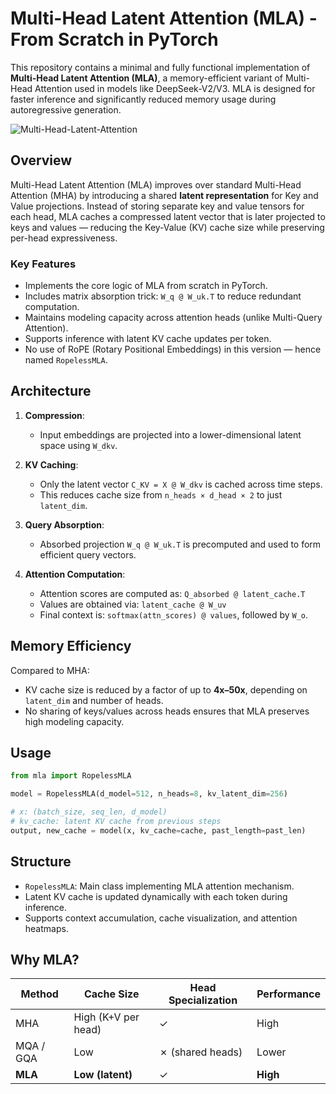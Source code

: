 # Multi-Head Latent Attention (MLA) - From Scratch in PyTorch

This repository contains a minimal and fully functional implementation of **Multi-Head Latent Attention (MLA)**, a memory-efficient variant of Multi-Head Attention used in models like DeepSeek-V2/V3. MLA is designed for faster inference and significantly reduced memory usage during autoregressive generation.

![Multi-Head-Latent-Attention](https://github.com/user-attachments/assets/564a2bf0-ab76-4a50-ae91-2f3eadef337d)


## Overview

Multi-Head Latent Attention (MLA) improves over standard Multi-Head Attention (MHA) by introducing a shared **latent representation** for Key and Value projections. Instead of storing separate key and value tensors for each head, MLA caches a compressed latent vector that is later projected to keys and values — reducing the Key-Value (KV) cache size while preserving per-head expressiveness.

### Key Features

- Implements the core logic of MLA from scratch in PyTorch.
- Includes matrix absorption trick: `W_q @ W_uk.T` to reduce redundant computation.
- Maintains modeling capacity across attention heads (unlike Multi-Query Attention).
- Supports inference with latent KV cache updates per token.
- No use of RoPE (Rotary Positional Embeddings) in this version — hence named `RopelessMLA`.

## Architecture

1. **Compression**:
   - Input embeddings are projected into a lower-dimensional latent space using `W_dkv`.

2. **KV Caching**:
   - Only the latent vector `C_KV = X @ W_dkv` is cached across time steps.
   - This reduces cache size from `n_heads × d_head × 2` to just `latent_dim`.

3. **Query Absorption**:
   - Absorbed projection `W_q @ W_uk.T` is precomputed and used to form efficient query vectors.

4. **Attention Computation**:
   - Attention scores are computed as: `Q_absorbed @ latent_cache.T`
   - Values are obtained via: `latent_cache @ W_uv`
   - Final context is: `softmax(attn_scores) @ values`, followed by `W_o`.

## Memory Efficiency

Compared to MHA:
- KV cache size is reduced by a factor of up to **4x–50x**, depending on `latent_dim` and number of heads.
- No sharing of keys/values across heads ensures that MLA preserves high modeling capacity.

## Usage

```python
from mla import RopelessMLA

model = RopelessMLA(d_model=512, n_heads=8, kv_latent_dim=256)

# x: (batch_size, seq_len, d_model)
# kv_cache: latent KV cache from previous steps
output, new_cache = model(x, kv_cache=cache, past_length=past_len)

````

## Structure

* `RopelessMLA`: Main class implementing MLA attention mechanism.
* Latent KV cache is updated dynamically with each token during inference.
* Supports context accumulation, cache visualization, and attention heatmaps.

## Why MLA?

| Method    | Cache Size          | Head Specialization | Performance |
| --------- | ------------------- | ------------------- | ----------- |
| MHA       | High (K+V per head) | ✓                   | High        |
| MQA / GQA | Low                 | ✗ (shared heads)    | Lower       |
| **MLA**   | **Low (latent)**    | ✓                   | **High**    |
